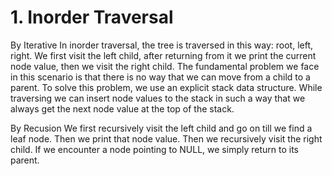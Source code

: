 # 1. Inorder Traversal

By Iterative
In inorder traversal, the tree is traversed in this way: root, left, right. We first visit the left child, after returning from it we print the current node value, then we visit the right child. The fundamental problem we face in this scenario is that there is no way that we can move from a child to a parent. To solve this problem, we use an explicit stack data structure. While traversing we can insert node values to the stack in such a way that we always get the next node value at the top of the stack.

By Recusion
We first recursively visit the left child and go on till we find a leaf node.
Then we print that node value.
Then we recursively visit the right child.
If we encounter a node pointing to NULL, we simply return to its parent.
